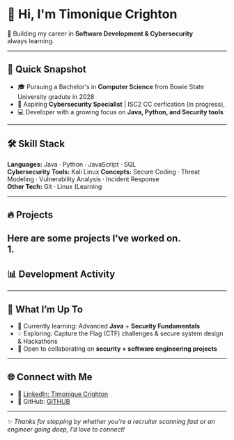 # 👋 Hi, I'm Timonique Crighton  

🚀 Building my career in **Software Development & Cybersecurity**  
always learning.  

---

## 🌟 Quick Snapshot
- 🎓 Pursuing a Bachelor's in **Computer Science** from Bowie State University gradute in 2028
- 🔐 Aspiring **Cybersecurity Specialist** | ISC2 CC cerfication (in progress), 
- 💻 Developer with a growing focus on **Java, Python, and Security tools**  

---

## 🛠️ Skill Stack  

**Languages:** Java · Python · JavaScript · SQL  
**Cybersecurity Tools:** Kali Linux 
**Concepts:** Secure Coding · Threat Modeling · Vulnerability Analysis · Incident Response  
**Other Tech:** Git · Linux (Learning  

---

## 🔥 Projects  

Here are some projects I’ve worked on.  
1. 
---

## 📊 Development Activity  

---

## 🎯 What I’m Up To
- 🌱 Currently learning: Advanced **Java** + **Security Fundamentals**  
- 💡 Exploring: Capture the Flag (CTF) challenges & secure system design & Hackathons 
- 🤝 Open to collaborating on **security + software engineering projects**  

---

## 🌐 Connect with Me    
- 💼 [LinkedIn: Timonique Crighton](https://www.linkedin.com/in/timonique-crighton-90475922a/)  
- 🐙 GitHub: [GITHUB](https://github.com/TimCri)  

---

✨ *Thanks for stopping by whether you’re a recruiter scanning fast or an engineer going deep, I’d love to connect!*  

